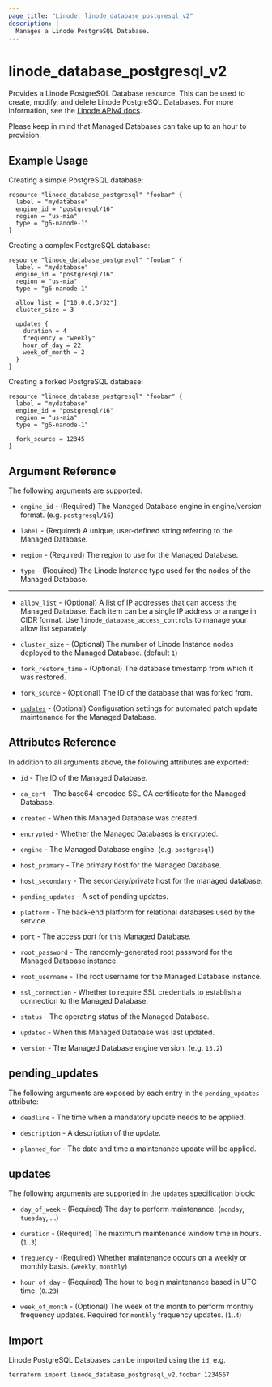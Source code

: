 ```yaml
---
page_title: "Linode: linode_database_postgresql_v2"
description: |-
  Manages a Linode PostgreSQL Database.
---
```


# linode\_database\_postgresql\_v2

Provides a Linode PostgreSQL Database resource. This can be used to create, modify, and delete Linode PostgreSQL Databases.
For more information, see the [Linode APIv4 docs](https://techdocs.akamai.com/linode-api/reference/post-databases-postgre-sql-instances).

Please keep in mind that Managed Databases can take up to an hour to provision.

## Example Usage

Creating a simple PostgreSQL database:

```hcl
resource "linode_database_postgresql" "foobar" {
  label = "mydatabase"
  engine_id = "postgresql/16"
  region = "us-mia"
  type = "g6-nanode-1"
}
```

Creating a complex PostgreSQL database:

```hcl
resource "linode_database_postgresql" "foobar" {
  label = "mydatabase"
  engine_id = "postgresql/16"
  region = "us-mia"
  type = "g6-nanode-1"

  allow_list = ["10.0.0.3/32"]
  cluster_size = 3

  updates {
    duration = 4
    frequency = "weekly"
    hour_of_day = 22
    week_of_month = 2
  }
}
```

Creating a forked PostgreSQL database:

```hcl
resource "linode_database_postgresql" "foobar" {
  label = "mydatabase"
  engine_id = "postgresql/16"
  region = "us-mia"
  type = "g6-nanode-1"

  fork_source = 12345
}
```

## Argument Reference

The following arguments are supported:

* `engine_id` - (Required) The Managed Database engine in engine/version format. (e.g. `postgresql/16`)

* `label` - (Required) A unique, user-defined string referring to the Managed Database.

* `region` - (Required) The region to use for the Managed Database.

* `type` - (Required) The Linode Instance type used for the nodes of the Managed Database.

- - -

* `allow_list` - (Optional) A list of IP addresses that can access the Managed Database. Each item can be a single IP address or a range in CIDR format. Use `linode_database_access_controls` to manage your allow list separately.

* `cluster_size` - (Optional) The number of Linode Instance nodes deployed to the Managed Database. (default `1`)

* `fork_restore_time` - (Optional) The database timestamp from which it was restored.

* `fork_source` - (Optional) The ID of the database that was forked from.

* [`updates`](#updates) - (Optional) Configuration settings for automated patch update maintenance for the Managed Database.

## Attributes Reference

In addition to all arguments above, the following attributes are exported:

* `id` - The ID of the Managed Database.

* `ca_cert` - The base64-encoded SSL CA certificate for the Managed Database.

* `created` - When this Managed Database was created.

* `encrypted` - Whether the Managed Databases is encrypted.

* `engine` - The Managed Database engine. (e.g. `postgresql`)

* `host_primary` - The primary host for the Managed Database.

* `host_secondary` - The secondary/private host for the managed database.

* `pending_updates` - A set of pending updates.

* `platform` - The back-end platform for relational databases used by the service.

* `port` - The access port for this Managed Database.

* `root_password` - The randomly-generated root password for the Managed Database instance.

* `root_username` - The root username for the Managed Database instance.

* `ssl_connection` - Whether to require SSL credentials to establish a connection to the Managed Database.

* `status` - The operating status of the Managed Database.

* `updated` - When this Managed Database was last updated.

* `version` - The Managed Database engine version. (e.g. `13.2`)

## pending_updates

The following arguments are exposed by each entry in the `pending_updates` attribute:

* `deadline` - The time when a mandatory update needs to be applied.

* `description` - A description of the update.

* `planned_for` - The date and time a maintenance update will be applied.

## updates

The following arguments are supported in the `updates` specification block:

* `day_of_week` - (Required) The day to perform maintenance. (`monday`, `tuesday`, ...)

* `duration` - (Required) The maximum maintenance window time in hours. (`1`..`3`)

* `frequency` - (Required) Whether maintenance occurs on a weekly or monthly basis. (`weekly`, `monthly`)

* `hour_of_day` - (Required) The hour to begin maintenance based in UTC time. (`0`..`23`)

* `week_of_month` - (Optional) The week of the month to perform monthly frequency updates. Required for `monthly` frequency updates. (`1`..`4`)

## Import

Linode PostgreSQL Databases can be imported using the `id`, e.g.

```sh
terraform import linode_database_postgresql_v2.foobar 1234567
```

